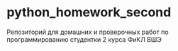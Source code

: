 # python_homework_second
Репозиторий для домашних и проверочных работ по программированию студентки 2 курса ФиКЛ ВШЭ

